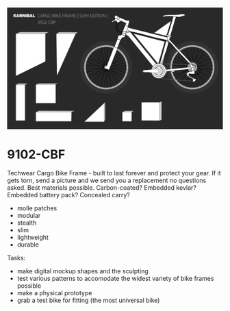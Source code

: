 ![](kannibal-bike-cargo-frame.png)

# 9102-CBF
Techwear Cargo Bike Frame - built to last forever and protect your gear. If it gets torn, send a picture and we send you a replacement no questions asked. Best materials possible. Carbon-coated? Embedded kevlar? Embedded battery pack? Concealed carry? 

- molle patches
- modular
- stealth
- slim
- lightweight
- durable

Tasks:
- make digital mockup shapes and the sculpting
- test various patterns to accomodate the widest variety of bike frames possible
- make a physical prototype
- grab a test bike for fitting (the most universal bike)
